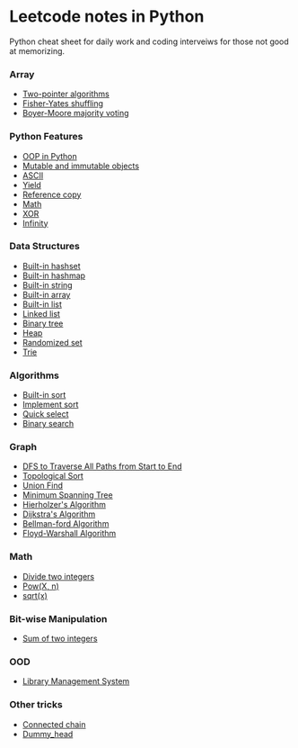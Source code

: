 # Leetcode notes in Python 
Python cheat sheet for daily work and coding interveiws for those not good at memorizing.

### Array
* [Two-pointer algorithms]()
* [Fisher-Yates shuffling]()
* [Boyer-Moore majority voting](https://github.com/Wentao-Shi/Python-cheat-sheet/blob/main/algorithms/boyer-moore-voting.md)

### Python Features
* [OOP in Python](https://github.com/Wentao-Shi/Python-cheat-sheet/blob/main/python_features/OOP.md)
* [Mutable and immutable objects](https://github.com/Wentao-Shi/Python-cheat-sheet/blob/main/python_features/mutable-vs-immutable.md)
* [ASCII](https://github.com/Wentao-Shi/Python-cheat-sheet/blob/main/python_features/ascii.md)
* [Yield](https://github.com/Wentao-Shi/Python-cheat-sheet/blob/main/python_features/python_yield.md)
* [Reference copy](https://github.com/Wentao-Shi/Python-cheat-sheet/blob/main/python_features/python_reference_copy.md)
* [Math](https://github.com/Wentao-Shi/Python-cheat-sheet/blob/main/python_features/python_math.md)
* [XOR](https://github.com/Wentao-Shi/Python-cheat-sheet/blob/main/python_features/python_xor.md)
* [Infinity](https://github.com/Wentao-Shi/Python-cheat-sheet/blob/main/python_features/python_infinity.md)

### Data Structures
* [Built-in hashset](https://github.com/Wentao-Shi/Python-cheat-sheet/blob/main/data_structures/built_in_hashset.md)
* [Built-in hashmap](https://github.com/Wentao-Shi/Python-cheat-sheet/blob/main/data_structures/built_in_hashmap.md)
* [Built-in string](https://github.com/Wentao-Shi/Python-cheat-sheet/blob/main/data_structures/built_in_string.md)
* [Built-in array](https://github.com/Wentao-Shi/Python-cheat-sheet/blob/main/data_structures/built_in_array.md)
* [Built-in list](https://github.com/Wentao-Shi/Python-cheat-sheet/blob/main/data_structures/built_in_list.md)
* [Linked list](https://github.com/Wentao-Shi/Python-cheat-sheet/blob/main/data_structures/linked_list.md)
* [Binary tree](https://github.com/Wentao-Shi/Python-cheat-sheet/blob/main/data_structures/binary_tree.md)
* [Heap](https://github.com/Wentao-Shi/Python-cheat-sheet/blob/main/data_structures/heap.md)
* [Randomized set](https://github.com/Wentao-Shi/Python-cheat-sheet/blob/main/data_structures/randomizedSet.md)
* [Trie](https://github.com/shiwentao00/Python-cheat-sheet/blob/main/data_structures/trie.md)

### Algorithms
* [Built-in sort](https://github.com/Wentao-Shi/Python-cheat-sheet/blob/main/algorithms/built_in_sort.md)
* [Implement sort](https://github.com/Wentao-Shi/Python-cheat-sheet/blob/main/algorithms/implement_sort.md)
* [Quick select](https://github.com/shiwentao00/Python-cheat-sheet/blob/main/algorithms/quick_select.md)
* [Binary search](https://github.com/Wentao-Shi/Python-cheat-sheet/blob/main/algorithms/binary_search.md)


### Graph
* [DFS to Traverse All Paths from Start to End](https://github.com/shiwentao00/Python-cheat-sheet/blob/main/graph/dfs_all_paths.md)
* [Topological Sort](https://github.com/shiwentao00/Python-cheat-sheet/blob/main/graph/topological_sort.md)
* [Union Find](https://github.com/shiwentao00/Python-cheat-sheet/blob/main/graph/union_find.md)
* [Minimum Spanning Tree](https://github.com/shiwentao00/Python-cheat-sheet/blob/main/graph/minimum_spanning_tree.md)
* [Hierholzer's Algorithm](https://github.com/shiwentao00/Python-cheat-sheet/blob/main/graph/hierholzer.md)
* [Dijkstra's Algorithm](https://github.com/Wentao-Shi/Python-cheat-sheet/blob/main/graph/dijkstra.md)
* [Bellman-ford Algorithm](https://github.com/shiwentao00/Python-leetcode/blob/main/graph/bellman-ford.md)
* [Floyd-Warshall Algorithm](https://github.com/Wentao-Shi/Python-cheat-sheet/blob/main/graph/floyd-warshall.md)

### Math
* [Divide two integers]()
* [Pow(X, n)]()
* [sqrt(x)]()

### Bit-wise Manipulation
* [Sum of two integers](https://github.com/shiwentao00/Python-cheat-sheet/blob/main/bit_manipulation/add_two_ints.md)

### OOD
* [Library Management System](https://github.com/shiwentao00/Python-cheat-sheet/blob/main/OOD/library.md)

### Other tricks
* [Connected chain](https://github.com/Wentao-Shi/Python-cheat-sheet/blob/main/other_tricks/trick_connected_chain.md)
* [Dummy_head](https://github.com/Wentao-Shi/Python-cheat-sheet/blob/main/other_tricks/trick_linked_list.md)

